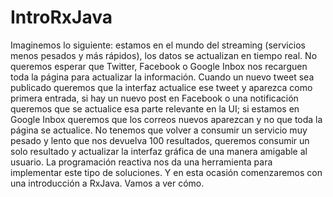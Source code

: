 # IntroRxJava

Imaginemos lo siguiente: estamos en el mundo del streaming (servicios menos pesados y más rápidos), los datos se actualizan en tiempo real. No queremos esperar que Twitter, Facebook o Google Inbox nos recarguen toda la página para actualizar la información. Cuando un nuevo tweet sea publicado queremos que la interfaz actualice ese tweet y aparezca como primera entrada, si hay un nuevo post en Facebook o una notificación queremos que se actualice esa parte relevante en la UI; si estamos en Google Inbox queremos que los correos nuevos aparezcan y no que toda la página se actualice. No tenemos que volver a consumir un servicio muy pesado y lento que nos devuelva 100 resultados, queremos consumir un solo resultado y actualizar la interfaz gráfica de una manera amigable al usuario. La programación reactiva nos da una herramienta para implementar este tipo de soluciones. Y en esta ocasión comenzaremos con una introducción a RxJava. Vamos a ver cómo.

